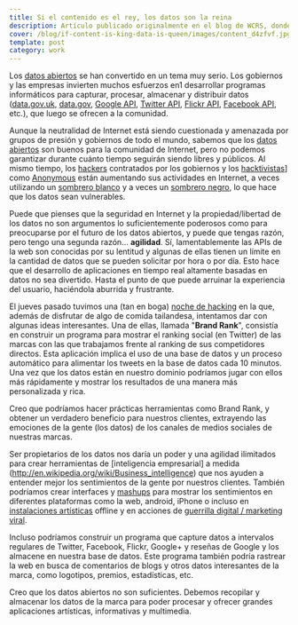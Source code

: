 ```yaml
---
title: Si el contenido es el rey, los datos son la reina
description: Artículo publicado originalmente en el blog de WCRS, donde trabajé como tecnólogo creativo
cover: /blog/if-content-is-king-data-is-queen/images/content_d4zfvf.jpg
template: post
category: work
---
```


Los [datos abiertos](https://es.wikipedia.org/wiki/Datos_abiertos) se han convertido en un tema muy serio. Los gobiernos y las empresas invierten muchos esfuerzos en1 desarrollar programas informáticos para capturar, procesar, almacenar y distribuir datos ([data.gov.uk](http://data.gov.uk/), [data.gov](http://data.gov/), [Google API](https://developers.google.com/products/), [Twitter API](https://dev.twitter.com/), [Flickr API](http://www.flickr.com/services/api/), [Facebook API](http://developers.facebook.com/), etc.), que luego se ofrecen a la comunidad.

Aunque la neutralidad de Internet está siendo cuestionada y amenazada por grupos de presión y gobiernos de todo el mundo, sabemos que los [datos abiertos](https://es.wikipedia.org/wiki/Datos_abiertos) son buenos para la comunidad de Internet, pero no podemos garantizar durante cuánto tiempo seguirán siendo libres y públicos. Al mismo tiempo, los [hackers](https://es.wikipedia.org/wiki/Hacker_(seguridad_inform%C3%A1tica)) contratados por los gobiernos y los [hacktivistas](https://es.wikipedia.org/wiki/Hacktivismo)] como [Anonymous](https://es.wikipedia.org/wiki/Anonymous) están aumentando sus actividades en Internet, a veces utilizando un [sombrero blanco](https://es.wikipedia.org/wiki/Sombrero_blanco_(seguridad_inform%C3%A1tica)) y a veces un [sombrero negro](http://en.wikipedia.org/wiki/Black_hat_hacking#Black_hat), lo que hace que los datos sean vulnerables.

Puede que pienses que la seguridad en Internet y la propiedad/libertad de los datos no son argumentos lo suficientemente poderosos como para preocuparse por el futuro de los datos abiertos, y puede que tengas razón, pero tengo una segunda razón... **agilidad**. Sí, lamentablemente las APIs de la web son conocidas por su lentitud y algunas de ellas tienen un límite en la cantidad de datos que se pueden solicitar por hora o por día. Esto hace que el desarrollo de aplicaciones en tiempo real altamente basadas en datos no sea divertido. Hasta el punto de que puede arruinar la experiencia del usuario, haciéndola aburrida y frustrante.

El jueves pasado tuvimos una (tan en boga) [noche de hacking](http://es.wikipedia.org/wiki/Hackathon) en la que, además de disfrutar de algo de comida tailandesa, intentamos dar con algunas ideas interesantes. Una de ellas, llamada "**Brand Rank**", consistía en construir un programa para mostrar el ranking social (en Twitter) de las marcas con las que trabajamos frente al ranking de sus competidores directos. Esta aplicación implica el uso de una base de datos y un proceso automático para alimentar los tweets en la base de datos cada 10 minutos. Una vez que los datos están en nuestro dominio podríamos jugar con ellos más rápidamente y mostrar los resultados de una manera más personalizada y rica.

Creo que podríamos hacer prácticas herramientas como Brand Rank, y obtener un verdadero beneficio para nuestros clientes, extrayendo las emociones de la gente (los datos) de los canales de medios sociales de nuestras marcas.

Ser propietarios de los datos nos daría un poder y una agilidad ilimitados para crear herramientas de [inteligencia empresarial] a medida (http://en.wikipedia.org/wiki/Business_intelligence) que nos ayuden a entender mejor los sentimientos de la gente por nuestros clientes. También podríamos crear interfaces y [mashups](https://es.wikipedia.org/wiki/Mashup_(aplicaci%C3%B3n_web_h%C3%ADbrida)) para mostrar los sentimientos en diferentes plataformas como la web, android, iPhone o incluso en [instalaciones artísticas](https://es.wikipedia.org/wiki/Instalaci%C3%B3n_(arte)) offline y en acciones de [guerrilla digital / marketing viral](https://es.wikipedia.org/wiki/Publicidad_de_guerrilla).

Incluso podríamos construir un programa que capture datos a intervalos regulares de Twitter, Facebook, Flickr, Google+ y reseñas de Google y los almacene en nuestra base de datos. Este programa también podría rastrear la web en busca de comentarios de blogs y otros datos interesantes de la marca, como logotipos, premios, estadísticas, etc.

Creo que los datos abiertos no son suficientes. Debemos recopilar y almacenar los datos de la marca para poder procesar y ofrecer grandes aplicaciones artísticas, informativas y multimedia.